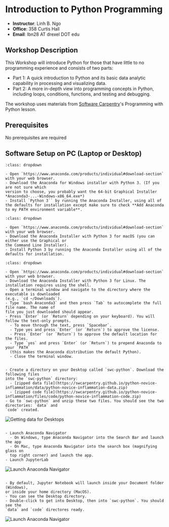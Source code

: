 # Introduction to Python Programming

- **Instructor**: Linh B. Ngo
- **Office**: 358 Curtis Hall
- **Email**: lbn28 AT drexel DOT edu

## Workshop Description

This Workshop will introduce Python for those that have little to no 
programming experience and consists of two parts:

-	Part 1: A quick introduction to Python and its basic data analytic 
capability in processing and visualizing data.
-	Part 2: A more in-depth view into programming concepts in Python, 
including loops, conditions, functions, and testing and debugging.

The workshop uses materials from [Software Carpentry](https://software-carpentry.org/)'s 
Programming with Python lesson. 

## Prerequisites

No prerequisites are required

## Software Setup on PC (Laptop or Desktop)

```{admonition} Windows
:class: dropdown

- Open `https://www.anaconda.com/products/individual#download-section` with your web browser.
- Download the Anaconda for Windows installer with Python 3. (If you are not sure which 
version to choose, you probably want the 64-bit Graphical Installer *Anaconda3-...-Windows-x86_64.exe*)
- Install `Python 3`` by running the Anaconda Installer, using all of the defaults for installation except make sure to check **Add Anaconda to my PATH environment variable**.

```

```{admonition} MacOS
:class: dropdown

- Open `https://www.anaconda.com/products/individual#download-section` with your web browser.
- Download the Anaconda Installer with Python 3 for macOS (you can either use the Graphical or 
the Command Line Installer).
- Install Python 3 by running the Anaconda Installer using all of the defaults for installation.

```

```{admonition} Linux
:class: dropdown

- Open `https://www.anaconda.com/products/individual#download-section` with your web browser.
- Download the Anaconda Installer with Python 3 for Linux. The installation requires using the shell.
- Open a terminal window and navigate to the directory where the executable is downloaded 
(e.g., `cd ~/Downloads`).
- Type `bash Anaconda3` and then press `Tab` to autocomplete the full file name. The name of 
file you just downloaded should appear.
- Press `Enter` (or `Return` depending on your keyboard). You will follow the text-only prompts. 
  - To move through the text, press `Spacebar`. 
  - Type yes and press `Enter` (or `Return`) to approve the license. 
  - Press `Enter` (or `Return`) to approve the default location for the files. 
  - Type `yes` and press `Enter` (or `Return`) to prepend Anaconda to your `PATH` 
  (this makes the Anaconda distribution the default Python).
  - Close the terminal window.

```

```{admonition} Data preparation

- Create a directory on your Desktop called `swc-python`. Download the following files 
into the `swc-python` directory: 
  - [zipped data file](https://swcarpentry.github.io/python-novice-inflammation/data/python-novice-inflammation-data.zip)
  - [zipped code file](https://swcarpentry.github.io/python-novice-inflammation/files/code/python-novice-inflammation-code.zip)
- Go to `swc-python` and unzip these two files. You should see the two directories: `data` and 
`code` created. 

```
![Getting data for Desktops](../fig/python_programming/00-index/desktop-files.png)


```{admonition} Launch Jupyter Notebook (Step 1)

- Launch Anaconda Navigator
  - On Windows, type Anaconda Navigator into the Search Bar and launch the app
  - On Mac, type Anaconda Navigator into the search box (magnifying glass on 
  top right corner) and launch the app. 
- Launch JupyterLab 

```

![Launch Anaconda Navigator](../fig/python_programming/00-index/navigator.png)

```{admonition} Launch Jupyter Notebook (Step 2)

- By default, Jupyter Notebook will launch inside your Document folder (Windows), 
or inside your home directory (MacOS). 
- You can see the Desktop directory. 
- Double-click to get into Desktop, then into `swc-python`. You should see the 
`data` and `code` directores ready. 
```

![Launch Anaconda Navigator](../fig/python_programming/00-index/jupyter.png)
